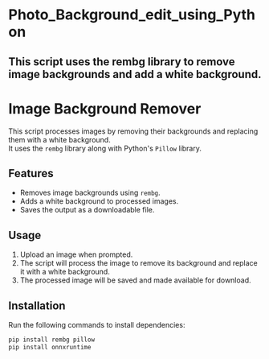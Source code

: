 # Photo_Background_edit_using_Python
## This script uses the rembg library to remove image backgrounds and add a white background.

# Image Background Remover

This script processes images by removing their backgrounds and replacing them with a white background.  
It uses the `rembg` library along with Python's `Pillow` library.

## Features
- Removes image backgrounds using `rembg`.
- Adds a white background to processed images.
- Saves the output as a downloadable file.
## Usage
1. Upload an image when prompted.
2. The script will process the image to remove its background and replace it with a white background.
3. The processed image will be saved and made available for download.


## Installation
Run the following commands to install dependencies:
```bash
pip install rembg pillow
pip install onnxruntime


